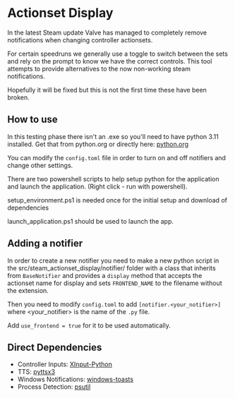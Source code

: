 # Actionset Display #

In the latest Steam update Valve has managed to completely remove notifications
when changing controller actionsets.

For certain speedruns we generally use a toggle to switch between the sets
and rely on the prompt to know we have the correct controls. This tool attempts
to provide alternatives to the now non-working steam notifications.

Hopefully it will be fixed but this is not the first time these have been broken.

## How to use ##

In this testing phase there isn't an .exe so you'll need to have python 3.11 
installed. Get that from python.org or directly here: 
[python.org](https://www.python.org/ftp/python/3.11.4/python-3.11.4-amd64.exe)

You can modify the `config.toml` file in order to turn on and off notifiers
and change other settings.

There are two powershell scripts to help setup python for the application
and launch the application. (Right click - run with powershell).

setup_environment.ps1 is needed once for the initial setup and download of dependencies

launch_application.ps1 should be used to launch the app.


## Adding a notifier ##

In order to create a new notifier you need to make a new python script in 
the src/steam_actionset_display/notifier/ folder with a class that inherits
from `BaseNotifier` and provides a `display` method that accepts the actionset
name for display and sets `FRONTEND_NAME` to the filename without the extension.

Then you need to modify `config.toml` to add `[notifier.<your_notifier>]` where
<your_notifier> is the name of the `.py` file.

Add `use_frontend = true` for it to be used automatically.


## Direct Dependencies ##

* Controller Inputs: [XInput-Python](https://github.com/Zuzu-Typ/XInput-Python)
* TTS: [pyttsx3](https://github.com/nateshmbhat/pyttsx3)
* Windows Notifications: [windows-toasts](https://github.com/DatGuy1/Windows-Toasts)
* Process Detection: [psutil](https://github.com/giampaolo/psutil)
